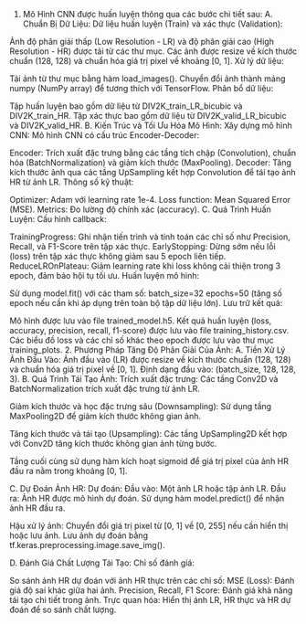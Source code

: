 1. Mô Hình CNN được huấn luyện thông qua các bước chi tiết sau:
A. Chuẩn Bị Dữ Liệu:
Dữ liệu huấn luyện (Train) và xác thực (Validation):

Ảnh độ phân giải thấp (Low Resolution - LR) và độ phân giải cao (High Resolution - HR) được tải từ các thư mục.
Các ảnh được resize về kích thước chuẩn (128, 128) và chuẩn hóa giá trị pixel về khoảng [0, 1].
Xử lý dữ liệu:

Tải ảnh từ thư mục bằng hàm load_images().
Chuyển đổi ảnh thành mảng numpy (NumPy array) để tương thích với TensorFlow.
Phân bổ dữ liệu:

Tập huấn luyện bao gồm dữ liệu từ DIV2K_train_LR_bicubic và DIV2K_train_HR.
Tập xác thực bao gồm dữ liệu từ DIV2K_valid_LR_bicubic và DIV2K_valid_HR.
B. Kiến Trúc và Tối Ưu Hóa Mô Hình:
Xây dựng mô hình CNN:
Mô hình CNN có cấu trúc Encoder-Decoder:

Encoder: Trích xuất đặc trưng bằng các tầng tích chập (Convolution), chuẩn hóa (BatchNormalization) và giảm kích thước (MaxPooling).
Decoder: Tăng kích thước ảnh qua các tầng UpSampling kết hợp Convolution để tái tạo ảnh HR từ ảnh LR.
Thông số kỹ thuật:

Optimizer: Adam với learning rate 1e-4.
Loss function: Mean Squared Error (MSE).
Metrics: Đo lường độ chính xác (accuracy).
C. Quá Trình Huấn Luyện:
Cấu hình callback:

TrainingProgress: Ghi nhận tiến trình và tính toán các chỉ số như Precision, Recall, và F1-Score trên tập xác thực.
EarlyStopping: Dừng sớm nếu lỗi (loss) trên tập xác thực không giảm sau 5 epoch liên tiếp.
ReduceLROnPlateau: Giảm learning rate khi loss không cải thiện trong 3 epoch, đảm bảo hội tụ tối ưu.
Huấn luyện mô hình:

Sử dụng model.fit() với các tham số:
batch_size=32
epochs=50 (tăng số epoch nếu cần khi áp dụng trên toàn bộ tập dữ liệu lớn).
Lưu trữ kết quả:

Mô hình được lưu vào file trained_model.h5.
Kết quả huấn luyện (loss, accuracy, precision, recall, f1-score) được lưu vào file training_history.csv.
Các biểu đồ loss và các chỉ số khác theo epoch được lưu vào thư mục training_plots.
2. Phương Pháp Tăng Độ Phân Giải Của Ảnh:
A. Tiền Xử Lý Ảnh Đầu Vào:
Ảnh đầu vào (LR) được resize về kích thước chuẩn (128, 128) và chuẩn hóa giá trị pixel về [0, 1].
Định dạng đầu vào: (batch_size, 128, 128, 3).
B. Quá Trình Tái Tạo Ảnh:
Trích xuất đặc trưng: Các tầng Conv2D và BatchNormalization trích xuất đặc trưng từ ảnh LR.

Giảm kích thước và học đặc trưng sâu (Downsampling):
Sử dụng tầng MaxPooling2D để giảm kích thước không gian ảnh.

Tăng kích thước và tái tạo (Upsampling):
Các tầng UpSampling2D kết hợp với Conv2D tăng kích thước không gian ảnh từng bước.

Tầng cuối cùng sử dụng hàm kích hoạt sigmoid để giá trị pixel của ảnh HR đầu ra nằm trong khoảng [0, 1].

C. Dự Đoán Ảnh HR:
Dự đoán:
Đầu vào: Một ảnh LR hoặc tập ảnh LR.
Đầu ra: Ảnh HR được mô hình dự đoán.
Sử dụng hàm model.predict() để nhận ảnh HR đầu ra.

Hậu xử lý ảnh:
Chuyển đổi giá trị pixel từ [0, 1] về [0, 255] nếu cần hiển thị hoặc lưu ảnh. Lưu ảnh dự đoán bằng tf.keras.preprocessing.image.save_img().

D. Đánh Giá Chất Lượng Tái Tạo:
Chỉ số đánh giá:

So sánh ảnh HR dự đoán với ảnh HR thực trên các chỉ số:
MSE (Loss): Đánh giá độ sai khác giữa hai ảnh.
Precision, Recall, F1 Score: Đánh giá khả năng tái tạo chi tiết trong ảnh.
Trực quan hóa:
Hiển thị ảnh LR, HR thực và HR dự đoán để so sánh chất lượng.
